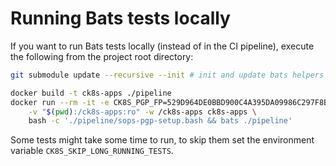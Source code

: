# Running Bats tests locally

If you want to run Bats tests locally (instead of in the CI pipeline), execute the following from the project root directory:

```bash
git submodule update --recursive --init # init and update bats helpers

docker build -t ck8s-apps ./pipeline
docker run --rm -it -e CK8S_PGP_FP=529D964DE0BBD900C4A395DA09986C297F8B7757 \
    -v "$(pwd):/ck8s-apps:ro" -w /ck8s-apps ck8s-apps \
    bash -c './pipeline/sops-pgp-setup.bash && bats ./pipeline'
```

Some tests might take some time to run, to skip them set the environment variable `CK8S_SKIP_LONG_RUNNING_TESTS`.
